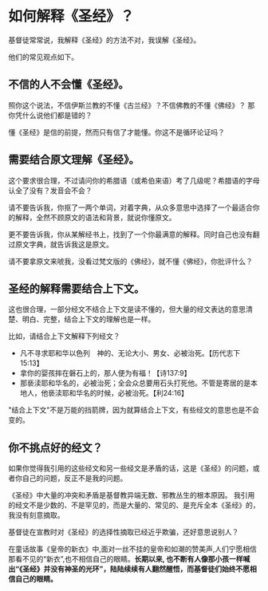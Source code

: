 # 如何解释《圣经》？

基督徒常常说，我解释《圣经》的方法不对，我误解《圣经》。

他们的常见观点如下。

## 不信的人不会懂《圣经》。

照你这个说法，不信伊斯兰教的不懂《古兰经》？不信佛教的不懂《佛经》？
那你凭什么说他们都是错的？

懂《圣经》是信的前提，然而只有信了才能懂。你这不是循环论证吗？

## 需要结合原文理解《圣经》。

这个要求很合理，不过请问你的希腊语（或希伯来语）考了几级呢？希腊语的字母认全了没有？发音会不会？


请不要告诉我，你抠了一两个单词，对着字典，从众多意思中选择了一个最适合你的解释，全然不顾原文的语法和背景，就说你懂原文。

更不要告诉我，你从某解经书上，找到了一个你最满意的解释。同时自己也没有翻过原文字典，就告诉我这是原文。

请不要拿原文来唬我，没看过梵文版的《佛经》，就不懂《佛经》，你批评什么？

## 圣经的解释需要结合上下文。

这也很合理，一部分经文不结合上下文是读不懂的，但大量的经文表达的意思清楚、明白、完整，结合上下文的理解也是一样。

比如，请结合上下文解释下列经文？

- 凡不寻求耶和华以色列　神的、无论大小、男女、必被治死。【历代志下15:13】
- 拿你的婴孩摔在磐石上的，那人便为有福！【诗137:9】
- 那亵渎耶和华名的，必被治死；全会众总要用石头打死他。不管是寄居的是本地人，他亵渎耶和华名的时候，必被治死。【利24:16】

"结合上下文"不是万能的挡箭牌，因为就算结合上下文，有些经文的意思也是不会变的。



## 你不挑点好的经文？

如果你觉得我引用的这些经文和另一些经文是矛盾的话，这是《圣经》的问题，或者你自己的问题，反正不是我的问题。

《圣经》中大量的冲突和矛盾是基督教异端无数、邪教丛生的根本原因。
我引用的经文不是少数的、不是罕见的，而是大量的、常见的、是充斥全本《圣经》的，我没有刻意摘取。

基督徒在宣教时对《圣经》的选择性摘取已经近乎欺骗，还好意思说别人？

在童话故事《皇帝的新衣》中,面对一丝不挂的皇帝和如潮的赞美声,人们宁愿相信那看不见的“新衣”,也不相信自己的眼睛。**长期以来, 也不断有人像那小孩一样喊出“《圣经》并没有神圣的光环”，陆陆续续有人翻然醒悟，而基督徒们始终不愿相信自己的眼睛。**